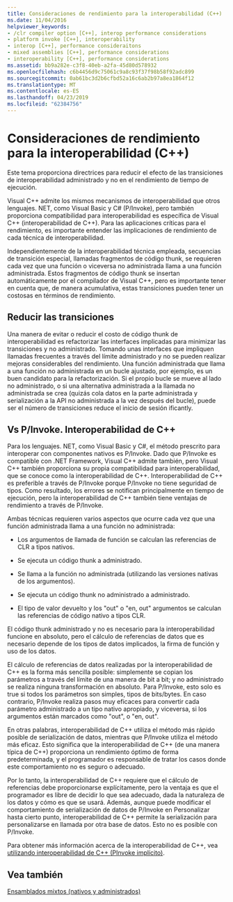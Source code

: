 ```yaml
---
title: Consideraciones de rendimiento para la interoperabilidad (C++)
ms.date: 11/04/2016
helpviewer_keywords:
- /clr compiler option [C++], interop performance considerations
- platform invoke [C++], interoperability
- interop [C++], performance consideraitons
- mixed assemblies [C++], performance considerations
- interoperability [C++], performance considerations
ms.assetid: bb9a282e-c3f8-40eb-a2fa-45d80d578932
ms.openlocfilehash: c6b4456d9c75061c9a8c93f37f98b58f92adc899
ms.sourcegitcommit: 0ab61bc3d2b6cfbd52a16c6ab2b97a8ea1864f12
ms.translationtype: MT
ms.contentlocale: es-ES
ms.lasthandoff: 04/23/2019
ms.locfileid: "62384756"
---
```

# <a name="performance-considerations-for-interop-c"></a>Consideraciones de rendimiento para la interoperabilidad (C++)

Este tema proporciona directrices para reducir el efecto de las transiciones de interoperabilidad administrado y no en el rendimiento de tiempo de ejecución.

Visual C++ admite los mismos mecanismos de interoperabilidad que otros lenguajes. NET, como Visual Basic y C# (P/Invoke), pero también proporciona compatibilidad para interoperabilidad es específica de Visual C++ (interoperabilidad de C++). Para las aplicaciones críticas para el rendimiento, es importante entender las implicaciones de rendimiento de cada técnica de interoperabilidad.

Independientemente de la interoperabilidad técnica empleada, secuencias de transición especial, llamadas fragmentos de código thunk, se requieren cada vez que una función o viceversa no administrada llama a una función administrada. Estos fragmentos de código thunk se insertan automáticamente por el compilador de Visual C++, pero es importante tener en cuenta que, de manera acumulativa, estas transiciones pueden tener un costosas en términos de rendimiento.

## <a name="reducing-transitions"></a>Reducir las transiciones

Una manera de evitar o reducir el costo de código thunk de interoperabilidad es refactorizar las interfaces implicadas para minimizar las transiciones y no administrado. Tomando unas interfaces que impliquen llamadas frecuentes a través del límite administrado y no se pueden realizar mejoras considerables del rendimiento. Una función administrada que llama a una función no administrada en un bucle ajustado, por ejemplo, es un buen candidato para la refactorización. Si el propio bucle se mueve al lado no administrado, o si una alternativa administrada a la llamada no administrada se crea (quizás cola datos en la parte administrada y serialización a la API no administrada a la vez después del bucle), puede ser el número de transiciones reduce el inicio de sesión ificantly.

## <a name="pinvoke-vs-c-interop"></a>Vs P/Invoke. Interoperabilidad de C++

Para los lenguajes. NET, como Visual Basic y C#, el método prescrito para interoperar con componentes nativos es P/Invoke. Dado que P/Invoke es compatible con .NET Framework, Visual C++ admite también, pero Visual C++ también proporciona su propia compatibilidad para interoperabilidad, que se conoce como la interoperabilidad de C++. Interoperabilidad de C++ es preferible a través de P/Invoke porque P/Invoke no tiene seguridad de tipos. Como resultado, los errores se notifican principalmente en tiempo de ejecución, pero la interoperabilidad de C++ también tiene ventajas de rendimiento a través de P/Invoke.

Ambas técnicas requieren varios aspectos que ocurre cada vez que una función administrada llama a una función no administrada:

- Los argumentos de llamada de función se calculan las referencias de CLR a tipos nativos.

- Se ejecuta un código thunk a administrado.

- Se llama a la función no administrada (utilizando las versiones nativas de los argumentos).

- Se ejecuta un código thunk no administrado a administrado.

- El tipo de valor devuelto y los "out" o "en, out" argumentos se calculan las referencias de código nativo a tipos CLR.

El código thunk administrado y no es necesario para la interoperabilidad funcione en absoluto, pero el cálculo de referencias de datos que es necesario depende de los tipos de datos implicados, la firma de función y uso de los datos.

El cálculo de referencias de datos realizadas por la interoperabilidad de C++ es la forma más sencilla posible: simplemente se copian los parámetros a través del límite de una manera de bit a bit; y no administrado se realiza ninguna transformación en absoluto. Para P/Invoke, esto solo es true si todos los parámetros son simples, tipos de bits/bytes. En caso contrario, P/Invoke realiza pasos muy eficaces para convertir cada parámetro administrado a un tipo nativo apropiado, y viceversa, si los argumentos están marcados como "out", o "en, out".

En otras palabras, interoperabilidad de C++ utiliza el método más rápido posible de serialización de datos, mientras que P/Invoke utiliza el método más eficaz. Esto significa que la interoperabilidad de C++ (de una manera típica de C++) proporciona un rendimiento óptimo de forma predeterminada, y el programador es responsable de tratar los casos donde este comportamiento no es seguro o adecuado.

Por lo tanto, la interoperabilidad de C++ requiere que el cálculo de referencias debe proporcionarse explícitamente, pero la ventaja es que el programador es libre de decidir lo que sea adecuado, dada la naturaleza de los datos y cómo es que se usará. Además, aunque puede modificar el comportamiento de serialización de datos de P/Invoke en Personalizar hasta cierto punto, interoperabilidad de C++ permite la serialización para personalizarse en llamada por otra base de datos. Esto no es posible con P/Invoke.

Para obtener más información acerca de la interoperabilidad de C++, vea [utilizando interoperabilidad de C++ (PInvoke implícito)](../dotnet/using-cpp-interop-implicit-pinvoke.md).

## <a name="see-also"></a>Vea también

[Ensamblados mixtos (nativos y administrados)](../dotnet/mixed-native-and-managed-assemblies.md)
